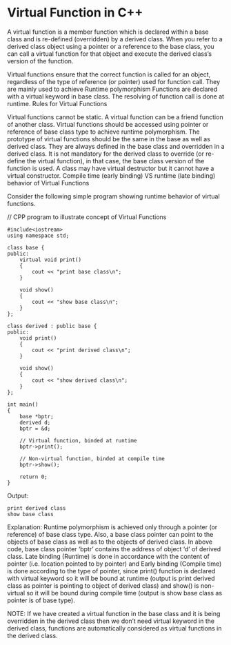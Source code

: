 # Virtual Function in C++

A virtual function is a member function which is declared within a base class and is re-defined (overridden) by a derived class. When you refer to a derived class object using a pointer or a reference to the base class, you can call a virtual function for that object and execute the derived class’s version of the function.

Virtual functions ensure that the correct function is called for an object, regardless of the type of reference (or pointer) used for function call.
They are mainly used to achieve Runtime polymorphism
Functions are declared with a virtual keyword in base class.
The resolving of function call is done at runtime.
Rules for Virtual Functions

Virtual functions cannot be static.
A virtual function can be a friend function of another class.
Virtual functions should be accessed using pointer or reference of base class type to achieve runtime polymorphism.
The prototype of virtual functions should be the same in the base as well as derived class.
They are always defined in the base class and overridden in a derived class. It is not mandatory for the derived class to override (or re-define the virtual function), in that case, the base class version of the function is used.
A class may have virtual destructor but it cannot have a virtual constructor.
Compile time (early binding) VS runtime (late binding) behavior of Virtual Functions

Consider the following simple program showing runtime behavior of virtual functions.

// CPP program to illustrate concept of Virtual Functions
  
    #include<iostream>
    using namespace std;
  
    class base {
    public:
        virtual void print()
        {
            cout << "print base class\n";
        }
  
        void show()
        {
            cout << "show base class\n";
        }
    };

    class derived : public base {
    public:
        void print()
        {
            cout << "print derived class\n";
        }

        void show()
        {
            cout << "show derived class\n";
        }
    };

    int main()
    {
        base *bptr;
        derived d;
        bptr = &d;

        // Virtual function, binded at runtime
        bptr->print();

        // Non-virtual function, binded at compile time
        bptr->show();

        return 0;
    }
    
    
Output:  
    
    print derived class
    show base class
  
  
Explanation: 
Runtime polymorphism is achieved only through a pointer (or reference) of base class type. Also, a base class pointer can point to the objects of base class as well as to the objects of derived class. In above code, base class pointer ‘bptr’ contains the address of object ‘d’ of derived class.
Late binding (Runtime) is done in accordance with the content of pointer (i.e. location pointed to by pointer) and Early binding (Compile time) is done according to the type of pointer, since print() function is declared with virtual keyword so it will be bound at runtime (output is print derived class as pointer is pointing to object of derived class) and show() is non-virtual so it will be bound during compile time (output is show base class as pointer is of base type).

NOTE:
If we have created a virtual function in the base class and it is being overridden in the derived class then we don’t need virtual keyword in the derived class, functions are automatically considered as virtual functions in the derived class.
